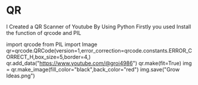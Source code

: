# QR
I Created a QR Scanner of Youtube By Using Python
Firstly you used Install the function of qrcode and PIL


import qrcode
from PIL import Image
qr=qrcode.QRCode(version=1,error_correction=qrcode.constants.ERROR_CORRECT_H,box_size=5,border=4,)
qr.add_data("https://www.youtube.com/@groi4986")
qr.make(fit=True)
img = qr.make_image(fill_color="black",back_color="red")
img.save("Grow Ideas.png")
